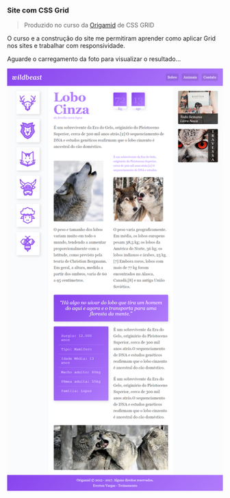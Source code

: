 ### Site com CSS Grid

>Produzido no curso da [Origamid](https://www.origamid.com/) de CSS GRID 

O curso e a construção do site me permitiram aprender como aplicar Grid nos sites e trabalhar com responsividade.

Aguarde o carregamento da foto para visualizar o resultado...

<div align="center" width=960px; >
  <img src="public/images/screen.png" />
</div>
